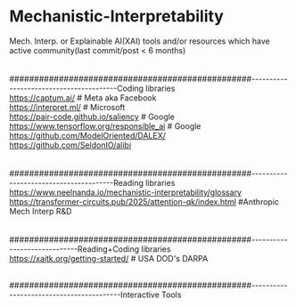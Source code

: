 # Mechanistic-Interpretability
Mech. Interp. or Explainable AI(XAI) tools and/or resources which have active community(last commit/post &lt; 6 months) 
<br>
<br>
<br>#################################################----------------------------------------Coding libraries
<br>https://captum.ai/                                          # Meta aka Facebook
<br>https://interpret.ml/                                       # Microsoft
<br>https://pair-code.github.io/saliency                        # Google
<br>https://www.tensorflow.org/responsible_ai                   # Google
<br>https://github.com/ModelOriented/DALEX/
<br>https://github.com/SeldonIO/alibi
<br>
<br>
<br>#################################################---------------------------------------Reading libraries
<br>https://www.neelnanda.io/mechanistic-interpretability/glossary
<br>https://transformer-circuits.pub/2025/attention-qk/index.html         #Anthropic Mech Interp R&D
<br>
<br>
<br>#################################################-----------------------------Reading+Coding libraries
<br>https://xaitk.org/getting-started/    # USA DOD's DARPA 

<br>#################################################-----------------------------------------Interactive Tools
